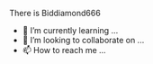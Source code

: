 There is Biddiamond666
- 🌱 I’m currently learning ...
- 💞️ I’m looking to collaborate on ...
- 📫 How to reach me ...

<!---
Biddiamond666/Biddiamond666 is a ✨ special ✨ repository because its `README.md` (this file) appears on your GitHub profile.
You can click the Preview link to take a look at your changes.
--->

